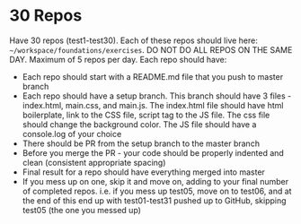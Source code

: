 # 30 Repos

Have 30 repos (test1-test30). Each of these repos should live here: `~/workspace/foundations/exercises`.  DO NOT DO ALL REPOS ON THE SAME DAY.  Maximum of 5 repos per day.  Each repo should have:

* Each repo should start with a README.md file that you push to master branch
* Each repo should have a setup branch. This branch should have 3 files - index.html, main.css, and main.js. The index.html file should have html boilerplate, link to the CSS file, script tag to the JS file. The css file should change the background color.  The JS file should have a console.log of your choice
* There should be PR from the setup branch to the master branch
* Before you merge the PR - your code should be properly indented and clean (consistent appropriate spacing)
* Final result for a repo should have everything merged into master
* If you mess up on one, skip it and move on, adding to your final number of completed repos. i.e. if you mess up test05, move on to test06, and at the end of this end up with test01-test31 pushed up to GitHub, skipping test05 (the one you messed up)
